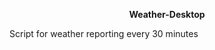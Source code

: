 <p align="center">
  <b> Weather-Desktop 
  </b>
  </p>  
  Script for weather reporting every 30 minutes  
